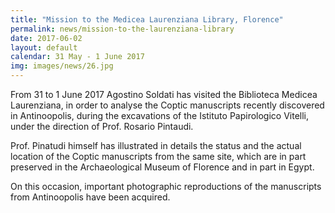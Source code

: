 ```yaml
---
title: "Mission to the Medicea Laurenziana Library, Florence"
permalink: news/mission-to-the-laurenziana-library
date: 2017-06-02
layout: default
calendar: 31 May - 1 June 2017
img: images/news/26.jpg
---
```


From 31 to 1 June 2017 Agostino Soldati has visited the Biblioteca Medicea Laurenziana, in order to analyse the Coptic manuscripts recently discovered in Antinoopolis, during the excavations of the Istituto Papirologico Vitelli, under the direction of Prof. Rosario Pintaudi.

Prof. Pinatudi himself has illustrated in details the status and the actual location of the Coptic manuscripts from the same site, which are in part preserved in the Archaeological Museum of Florence and in part in Egypt.

On this occasion, important photographic reproductions of the manuscripts from Antinoopolis have been acquired.
